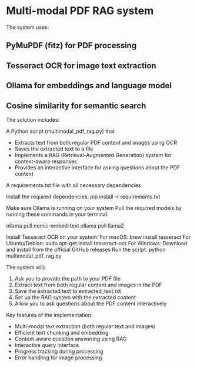 # Multi-modal PDF RAG system
 
The system uses:
## PyMuPDF (fitz) for PDF processing
## Tesseract OCR for image text extraction
## Ollama for embeddings and language model
## Cosine similarity for semantic search

The solution includes:

A Python script (multimodal_pdf_rag.py) that
- Extracts text from both regular PDF content and images using OCR
- Saves the extracted text to a file
- Implements a RAG (Retrieval-Augmented Generation) system for context-aware responses
- Provides an interactive interface for asking questions about the PDF content

A requirements.txt file with all necessary dependencies

Install the required dependencies: pip install -r requirements.txt

Make sure Ollama is running on your system
Pull the required models by running these commands in your terminal:

ollama pull nomic-embed-text
ollama pull llama2

Install Tesseract OCR on your system:
For macOS: brew install tesseract
For Ubuntu/Debian: sudo apt-get install tesseract-ocr
For Windows: Download and install from the official GitHub releases
Run the script: python multimodal_pdf_rag.py

The system will:
1. Ask you to provide the path to your PDF file
2. Extract text from both regular content and images in the PDF
3. Save the extracted text to extracted_text.txt
4. Set up the RAG system with the extracted content
5. Allow you to ask questions about the PDF content interactively

Key features of the implementation:
- Multi-modal text extraction (both regular text and images)
- Efficient text chunking and embedding
- Context-aware question answering using RAG
- Interactive query interface
- Progress tracking during processing
- Error handling for image processing

